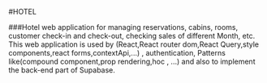 #HOTEL


###Hotel web application for managing reservations, cabins, rooms, customer check-in and check-out, checking sales of different Month, etc.
This web application is used by (React,React router dom,React Query,style components,react forms,contextApi,...) , authentication, Patterns like(compound component,prop rendering,hoc , ...) and also to implement the back-end part of Supabase.